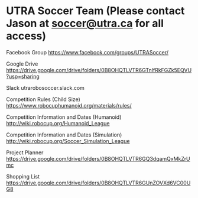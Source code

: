 # UTRA Soccer Team (Please contact Jason at soccer@utra.ca for all access)

Facebook Group
https://www.facebook.com/groups/UTRASoccer/

Google Drive
https://drive.google.com/drive/folders/0B8OHQTLVTR6GTnlfRkFGZk5EQVU?usp=sharing

Slack
utrarobosoccer.slack.com

Competition Rules (Child Size)
https://www.robocuphumanoid.org/materials/rules/

Competition Information and Dates (Humanoid)
http://wiki.robocup.org/Humanoid_League

Competition Information and Dates (Simulation)
http://wiki.robocup.org/Soccer_Simulation_League

Project Planner
https://drive.google.com/drive/folders/0B8OHQTLVTR6GQ3dqamQxMkZrUmc

Shopping List
https://drive.google.com/drive/folders/0B8OHQTLVTR6GUnZOVXd6VC00UG8
